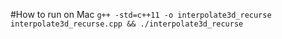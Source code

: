 #How to run on Mac
`g++ -std=c++11 -o interpolate3d_recurse interpolate3d_recurse.cpp && ./interpolate3d_recurse`
